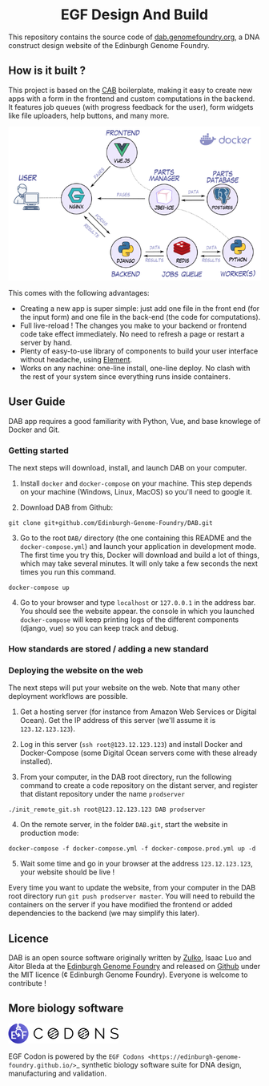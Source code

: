 <h1 align="center"> EGF Design And Build </h1>

<!-- [![Build Status](https://travis-ci.org/Edinburgh-Genome-Foundry/DAB.svg?branch=master)](https://travis-ci.org/Edinburgh-Genome-Foundry/DAB) -->

This repository contains the source code of [dab.genomefoundry.org](dab.genomefoundry.org),
a DNA construct design website of the Edinburgh Genome Foundry.

## How is it built ?

This project is based on the [CAB](https://github.com/Edinburgh-Genome-Foundry/CAB)
boilerplate, making it easy to create new apps with a form in the frontend and
custom computations in the backend. It features job
queues (with progress feedback for the user), form widgets like file uploaders,
help buttons, and many more.

![docker-organization](https://github.com/Edinburgh-Genome-Foundry/dab/raw/master/docs/docker-organization.png)

This comes with the following advantages:

- Creating a new app is super simple: just add one file in the front end (for
  the input form) and one file in the back-end (the code for computations).
- Full live-reload ! The changes you make to your backend or frontend code
  take effect immediately. No need to refresh a page or restart a server by hand.
- Plenty of easy-to-use library of components to build your user interface without
  headache, using [Element](http://element.eleme.io/#/en-US).
- Works on any nachine: one-line install, one-line deploy. No
  clash with the rest of your system since everything runs inside containers.

## User Guide

DAB app requires a good familiarity with Python, Vue, and
base knowlege of Docker and Git.

### Getting started

The next steps will download, install, and launch DAB on your computer.

1. Install ``docker`` and ``docker-compose`` on your machine. This step depends
   on your machine (Windows, Linux, MacOS) so you'll need to google it.

2. Download DAB from Github:

```
git clone git+github.com/Edinburgh-Genome-Foundry/DAB.git
```

3. Go to the root ``DAB/`` directory (the one containing this README and the
   ``docker-compose.yml``) and launch your application in development mode. The
   first time you try this, Docker will download and build a lot of things,
   which may take several minutes. It will only take a few seconds the next
   times you run this command.

```
docker-compose up
```

4. Go to your browser and type ``localhost`` or ``127.0.0.1`` in the address bar.
   You should see the website appear. the console in which you launched
   ``docker-compose`` will keep printing logs of the different components
   (django, vue) so you can keep track and debug.

### How standards are stored / adding a new standard

### Deploying the website on the web

The next steps will put your website on the web. Note that many other deployment
workflows are possible.

1. Get a hosting server (for instance from Amazon Web Services or Digital Ocean).
   Get the IP address of this server (we'll assume it is ``123.12.123.123``).

2. Log in this server (``ssh root@123.12.123.123``) and install Docker and
   Docker-Compose (some Digital Ocean servers come with these already installed).

3. From your computer, in the DAB root directory, run the following command to
   create a code repository on the distant server, and register that distant
   repository under the name ``prodserver``

```
./init_remote_git.sh root@123.12.123.123 DAB prodserver
```

4. On the remote server, in the folder ``DAB.git``, start the website in
   production mode:

```
docker-compose -f docker-compose.yml -f docker-compose.prod.yml up -d
```

5. Wait some time and go in your browser at the address ``123.12.123.123``,
   your website should be live !

Every time you want to update the website, from your computer in the DAB root
directory run ``git push prodserver master``. You will need to rebuild the
containers on the server if you have modified the frontend or added dependencies
to the backend (we may simplify this later).

Licence
-------

DAB is an open source software originally written by [Zulko](https://github.com/Zulko),
Isaac Luo and Aitor Bleda at the [Edinburgh Genome Foundry](http://genomefoundry.org/)
and released on [Github](https://github.com/Edinburgh-Genome-Foundry/dab) under the MIT licence
(¢ Edinburgh Genome Foundry). Everyone is welcome to contribute !


More biology software
---------------------
<p>
<a href="https://edinburgh-genome-foundry.github.io/">
   <img src="https://raw.githubusercontent.com/Edinburgh-Genome-Foundry/Edinburgh-Genome-Foundry.github.io/master/static/imgs/logos/egf-codon-horizontal.png" />
</a>
</p>

EGF Codon is powered by the `EGF Codons <https://edinburgh-genome-foundry.github.io/>`_
synthetic biology software suite for DNA design, manufacturing and validation.